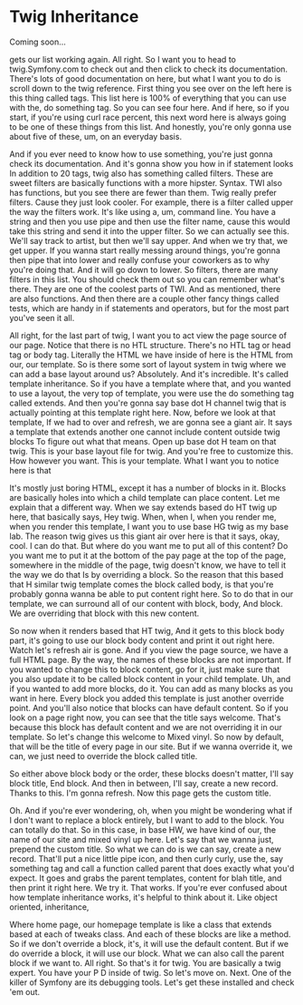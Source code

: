 # Twig Inheritance

Coming soon...



gets our list working again. All right. So I want you to head to twig.Symfony.com to
check out and then click to check its documentation. There's lots of good
documentation on here, but what I want you to do is scroll down to the twig
reference. First thing you see over on the left here is this thing called tags. This
list here is 100% of everything that you can use with the, do something tag. So you
can see four here. And if here, so if you start, if you're using curl race percent,
this next word here is always going to be one of these things from this list. And
honestly, you're only gonna use about five of these, um, on an everyday basis.

And if you ever need to know how to use something, you're just gonna check its
documentation. And it's gonna show you how in if statement looks In addition to 20
tags, twig also has something called filters. These are sweet filters are basically
functions with a more hipster. Syntax. TWI also has functions, but you see there are
fewer than them. Twig really prefer filters. Cause they just look cooler. For
example, there is a filter called upper the way the filters work. It's like using a,
um, command line. You have a string and then you use pipe and then use the filter
name, cause this would take this string and send it into the upper filter. So we can
actually see this. We'll say track to artist, but then we'll say upper. And when we
try that, we get upper. If you wanna start really messing around things, you're gonna
then pipe that into lower and really confuse your coworkers as to why you're doing
that. And it will go down to lower. So filters, there are many filters in this list.
You should check them out so you can remember what's there. They are one of the
coolest parts of TWI. And as mentioned, there are also functions. And then there are
a couple other fancy things called tests, which are handy in if statements and
operators, but for the most part you've seen it all.

All right, for the last part of twig, I want you to act view the page source of our
page. Notice that there is no HTL structure. There's no HTL tag or head tag or body
tag. Literally the HTML we have inside of here is the HTML from our, our template. So
is there some sort of layout system in twig where we can add a base layout around us?
Absolutely. And it's incredible. It's called template inheritance. So if you have a
template where that, and you wanted to use a layout, the very top of template, you
were use the do something tag called extends. And then you're gonna say base dot H
channel twig that is actually pointing at this template right here. Now, before we
look at that template, If we had to over and refresh, we are gonna see a giant air.
It says a template that extends another one cannot include content outside twig
blocks To figure out what that means. Open up base dot H team on that twig. This is
your base layout file for twig. And you're free to customize this. How however you
want. This is your template. What I want you to notice here is that

It's mostly just boring HTML, except it has a number of blocks in it. Blocks are
basically holes into which a child template can place content. Let me explain that a
different way. When we say extends based do HT twig up here, that basically says, Hey
twig. When, when I, when you render me, when you render this template, I want you to
use base HG twig as my base lab. The reason twig gives us this giant air over here is
that it says, okay, cool. I can do that. But where do you want me to put all of this
content? Do you want me to put it at the bottom of the pay page at the top of the
page, somewhere in the middle of the page, twig doesn't know, we have to tell it the
way we do that Is by overriding a block. So the reason that this based that H similar
twig template comes the block called body, is that you're probably gonna wanna be
able to put content right here. So to do that in our template, we can surround all of
our content with block, body, And block. We are overriding that block with this new
content.

So now when it renders based that HT twig, And it gets to this block body part, it's
going to use our block body content and print it out right here. Watch let's refresh
air is gone. And if you view the page source, we have a full HTML page. By the way,
the names of these blocks are not important. If you wanted to change this to block
content, go for it, just make sure that you also update it to be called block content
in your child template. Uh, and if you wanted to add more blocks, do it. You can add
as many blocks as you want in here. Every block you added this template is just
another override point. And you'll also notice that blocks can have default content.
So if you look on a page right now, you can see that the title says welcome. That's
because this block has default content and we are not overriding it in our template.
So let's change this welcome to Mixed vinyl. So now by default, that will be the
title of every page in our site. But if we wanna override it, we can, we just need to
override the block called title.

So either above block body or the order, these blocks doesn't matter, I'll say block
title, End block. And then in between, I'll say, create a new record. Thanks to this.
I'm gonna refresh. Now this page gets the custom title.

Oh. And if you're ever wondering, oh, when you might be wondering what if I don't
want to replace a block entirely, but I want to add to the block. You can totally do
that. So in this case, in base HW, we have kind of our, the name of our site and
mixed vinyl up here. Let's say that we wanna just, prepend the custom title. So what
we can do is we can say, create a new record. That'll put a nice little pipe icon,
and then curly curly, use the, say something tag and call a function called parent
that does exactly what you'd expect. It goes and grabs the parent templates, content
for blah title, and then print it right here. We try it. That works. If you're ever
confused about how template inheritance works, it's helpful to think about it. Like
object oriented, inheritance,

Where home page, our homepage template is like a class that extends based at each of
tweaks class. And each of these blocks are like a method. So if we don't override a
block, it's, it will use the default content. But if we do override a block, it will
use our block. What we can also call the parent block if we want to. All right. So
that's it for twig. You are basically a twig expert. You have your P D inside of
twig. So let's move on. Next. One of the killer of Symfony are its debugging tools.
Let's get these installed and check 'em out.

